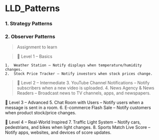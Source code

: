 # LLD_Patterns

### 1. Strategy Patterns

### 2. Observer Patterns

> Assignment to learn

> 🔹 Level 1 – Basics

    1.	Weather Station – Notify displays when temperature/humidity changes.
    2.	Stock Price Tracker – Notify investors when stock prices change.

> 🔹 Level 2 – Intermediate 3. YouTube Channel Notifications – Notify subscribers when a new video is uploaded. 4. News Agency & News Readers – Broadcast news to TV channels, apps, and newspapers.

🔹 Level 3 – Advanced 5. Chat Room with Users – Notify users when a message is sent in a room. 6. E-commerce Flash Sale – Notify customers when product stock/price changes.

🔹 Level 4 – Real-World Inspired 7. Traffic Light System – Notify cars, pedestrians, and bikes when light changes. 8. Sports Match Live Score – Notify apps, websites, and devices of score updates.
